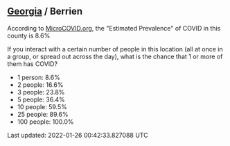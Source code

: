 
## [Georgia](/united-states/georgia) / Berrien

According to [MicroCOVID.org](http://microcovid.org),
the "Estimated Prevalence" of COVID in this county is 8.6%

If you interact with a certain number of people in this location
(all at once in a group, or spread out across the day), what is the chance that
1 or more of them has COVID?

- 1 person: 8.6%
- 2 people: 16.6%
- 3 people: 23.8%
- 5 people: 36.4%
- 10 people: 59.5%
- 25 people: 89.6%
- 100 people: 100.0%

Last updated: 2022-01-26 00:42:33.827088 UTC
